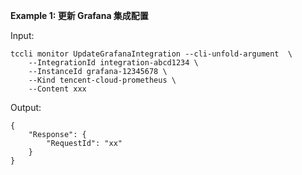 **Example 1: 更新 Grafana 集成配置**



Input: 

```
tccli monitor UpdateGrafanaIntegration --cli-unfold-argument  \
    --IntegrationId integration-abcd1234 \
    --InstanceId grafana-12345678 \
    --Kind tencent-cloud-prometheus \
    --Content xxx
```

Output: 
```
{
    "Response": {
        "RequestId": "xx"
    }
}
```

